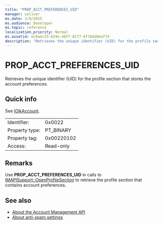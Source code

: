 ```yaml
---
title: "PROP_ACCT_PREFERENCES_UID"
manager: soliver
ms.date: 3/9/2015
ms.audience: Developer
ms.topic: reference
localization_priority: Normal
ms.assetid: ec0aac33-624e-48f7-8177-8f7b8db6af7d
description: "Retrieves the unique identifier (UID) for the profile section that stores the account preferences."
---
```


# PROP_ACCT_PREFERENCES_UID

Retrieves the unique identifier (UID) for the profile section that stores the account preferences. 
  
## Quick info

See [IOlkAccount](iolkaccount.md).
  
|||
|:-----|:-----|
|Identifier:  <br/> |0x0022  <br/> |
|Property type:  <br/> |PT_BINARY  <br/> |
|Property tag:  <br/> |0x00220102  <br/> |
|Access:  <br/> |Read-only  <br/> |
   
## Remarks

Use **PROP_ACCT_PREFERENCES_UID** in calls to [IMAPISupport::OpenProfileSection](http://msdn.microsoft.com/library/cd1fa994-9531-46c4-94e5-505e7f90b884%28Office.15%29.aspx) to retrieve the profile section that contains account preferences. 
  
## See also

- [About the Account Management API](about-the-account-management-api.md)
- [About anti-spam settings](about-anti-spam-settings.md)

